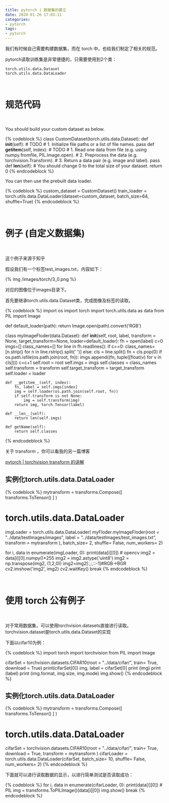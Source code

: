 ```yaml
---
title: pytorch | 数据集的建立
date: 2020-01-26 17:03:11
categories:
- pytorch
tags:
- pytorch
---
```

我们有时候自己需要构建数据集，而在 torch 中，也给我们制定了相关的规范。

<!-- more -->

pytorch读取训练集是非常便捷的，只需要使用到2个类：

	torch.utils.data.Dataset
	torch.utils.data.DataLoader

<br/>

# 规范代码

<br/>

You should build your custom dataset as below.

{% codeblock %}
class CustomDataset(torch.utils.data.Dataset):
    def __init__(self):
        # TODO
        # 1. Initialize file paths or a list of file names. 
        pass
    def __getitem__(self, index):
        # TODO
        # 1. Read one data from file (e.g. using numpy.fromfile, PIL.Image.open).
        # 2. Preprocess the data (e.g. torchvision.Transform).
        # 3. Return a data pair (e.g. image and label).
        pass
    def __len__(self):
        # You should change 0 to the total size of your dataset.
        return 0 
{% endcodeblock %}

You can then use the prebuilt data loader. 

{% codeblock %}
custom_dataset = CustomDataset()
train_loader = torch.utils.data.DataLoader(dataset=custom_dataset,
                                           batch_size=64, 
                                           shuffle=True)
{% endcodeblock %}

<br/>

# 例子 (自定义数据集)

<br/>

这个例子来源于知乎

假设我们有一个标签test_images.txt，内容如下：

{% img /images/torch/3_0.png %}

对应的图像位于images目录下。

首先要继承torch.utils.data.Dataset类，完成图像及标签的读取。

{% codeblock %}
import os
import torch
import torch.utils.data as data
from PIL import Image

def default_loader(path):
    return Image.open(path).convert('RGB')

class myImageFloder(data.Dataset):
    def __init__(self, root, label, transform = None, target_transform=None, loader=default_loader):
        fh = open(label)
        c=0
        imgs=[]
        class_names=[]
        for line in  fh.readlines():
            if c==0:
                class_names=[n.strip() for n in line.rstrip().split('	')]
            else:
                cls = line.split() 
                fn = cls.pop(0)
                if os.path.isfile(os.path.join(root, fn)):
                    imgs.append((fn, tuple([float(v) for v in cls])))
            c=c+1
        self.root = root
        self.imgs = imgs
        self.classes = class_names
        self.transform = transform
        self.target_transform = target_transform
        self.loader = loader

    def __getitem__(self, index):
        fn, label = self.imgs[index]
        img = self.loader(os.path.join(self.root, fn))
        if self.transform is not None:
            img = self.transform(img)
        return img, torch.Tensor(label)

    def __len__(self):
        return len(self.imgs)
    
    def getName(self):
        return self.classes
{% endcodeblock %}

关于 transform ，你可以看我的另一篇博客

[pytorch | torchvision transform 的讲解](https://benpaodewoniu.github.io/2020/01/26/torch4/)

## 实例化torch.utils.data.DataLoader

{% codeblock %}
mytransform = transforms.Compose([
    transforms.ToTensor()
    ]
)

# torch.utils.data.DataLoader
imgLoader = torch.utils.data.DataLoader(
         myFloder.myImageFloder(root = "../data/testImages/images", label = "../data/testImages/test_images.txt", transform = mytransform ), 
         batch_size= 2, shuffle= False, num_workers= 2)

for i, data in enumerate(imgLoader, 0):
    print(data[i][0])
    # opencv
    img2 = data[i][0].numpy()*255
    img2 = img2.astype('uint8')
    img2 = np.transpose(img2, (1,2,0))
    img2=img2[:,:,::-1]#RGB->BGR
    cv2.imshow('img2', img2)
    cv2.waitKey()
    break
{% endcodeblock %}

<br/>

# 使用 torch 公有例子

<br/>

对于常用数据集，可以使用torchvision.datasets直接进行读取。torchvision.dataset是torch.utils.data.Dataset的实现

下面以cifar10为例：

{% codeblock %}
import torch
import torchvision
from PIL import Image

cifarSet = torchvision.datasets.CIFAR10(root = "../data/cifar/", train= True, download = True)
print(cifarSet[0])
img, label = cifarSet[0]
print (img)
print (label)
print (img.format, img.size, img.mode)
img.show()
{% endcodeblock %}

## 实例化torch.utils.data.DataLoader

{% codeblock %}
mytransform = transforms.Compose([
    transforms.ToTensor()
    ]
)

# torch.utils.data.DataLoader
cifarSet = torchvision.datasets.CIFAR10(root = "../data/cifar/", train= True, download = True, transform = mytransform )
cifarLoader = torch.utils.data.DataLoader(cifarSet, batch_size= 10, shuffle= False, num_workers= 2)
{% endcodeblock %}

下面就可以进行读取数据的显示，以进行简单测试是否读取成功：

{% codeblock %}
for i, data in enumerate(cifarLoader, 0):
    print(data[i][0])
    # PIL
    img = transforms.ToPILImage()(data[i][0])
    img.show()
    break
{% endcodeblock %}

